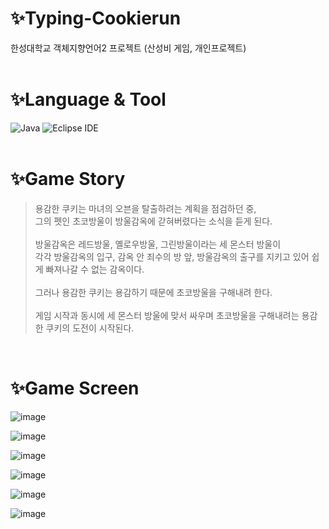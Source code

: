 # ✨Typing-Cookierun
 한성대학교 객체지향언어2 프로젝트 (산성비 게임, 개인프로젝트) <br><br>

# ✨Language & Tool
![Java](https://img.shields.io/badge/Java-007396.svg?&style=for-the-badge&logo=Java&logoColor=white)
![Eclipse IDE](https://img.shields.io/badge/Eclipse%20IDE-2C2255.svg?&style=for-the-badge&logo=Eclipse%20IDE&logoColor=white)
<br><br>

# ✨Game Story
> 용감한 쿠키는 마녀의 오븐을 탈출하려는 계획을 점검하던 중, <br>
> 그의 펫인 초코방울이 방울감옥에 갇혀버렸다는 소식을 듣게 된다.<br><br>
> 방울감옥은 레드방울, 옐로우방울, 그린방울이라는 세 몬스터 방울이<br>
> 각각 방울감옥의 입구, 감옥 안 죄수의 방 앞, 방울감옥의 출구를 지키고 있어 쉽게 빠져나갈 수 없는 감옥이다.<br><br>
> 그러나 용감한 쿠키는 용감하기 때문에 초코방울을 구해내려 한다.<br><br>
> 게임 시작과 동시에 세 몬스터 방울에 맞서 싸우며 초코방울을 구해내려는 용감한 쿠키의 도전이 시작된다.

<br>

# ✨Game Screen
![image](https://github.com/sumi-03/Typing-Cookierun/assets/100473912/5d6ebe89-a6f6-4d45-a90e-b26d4320e4c4)

![image](https://github.com/sumi-03/Typing-Cookierun/assets/100473912/108f0765-785c-4c3e-a36d-3febc52604f3)

![image](https://github.com/sumi-03/Typing-Cookierun/assets/100473912/539962fe-93da-4fac-8e0d-05c2f2c11442)

![image](https://github.com/sumi-03/Typing-Cookierun/assets/100473912/0ddc8647-9921-472f-900e-c6aa8b032421)

![image](https://github.com/sumi-03/Typing-Cookierun/assets/100473912/be000f71-2cce-45cb-9d6b-9c56c77beb42)

![image](https://github.com/sumi-03/Typing-Cookierun/assets/100473912/1399e02f-5a15-4805-b80b-1a2b42da7605)
<br><br>


